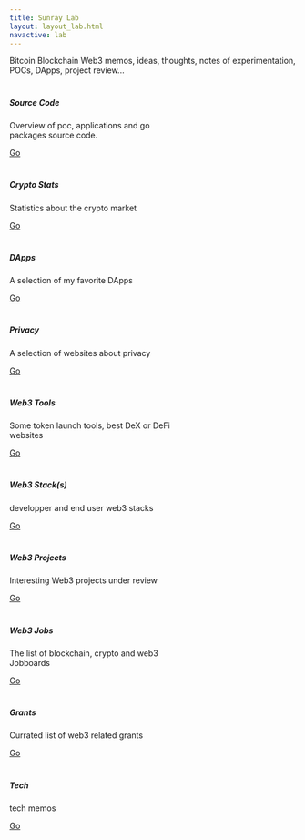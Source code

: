 ```yaml
---
title: Sunray Lab
layout: layout_lab.html
navactive: lab
---
```


<div class="row justify-content-center">
<p class="lead">Bitcoin Blockchain Web3 memos, ideas, thoughts, notes of experimentation, POCs, DApps, project review...</p>

<div class="card m-3" style="width: 18rem;">
  <h1 class="bi bi-file-earmark-code pt-3 pb-0 m-0"></h1>
  <div class="card-body">
    <h5 class="card-title">Source Code</h5>
    <p class="card-text">Overview of poc, applications and go packages source code.</p>
    <a href="/lab/source-code.html" class="btn btn-primary btn-sm">Go</a>
  </div>
</div>

<div class="card m-3" style="width: 18rem;">
  <h1 class="bi bi-clipboard-data pt-3 pb-0 m-0"></h1>
  <div class="card-body">
    <h5 class="card-title">Crypto Stats</h5>
    <p class="card-text">Statistics about the crypto market</p>
    <a href="/lab/crypto-stats.html" class="btn btn-primary btn-sm">Go</a>
  </div>
</div>

<div class="card m-3" style="width: 18rem;">
  <h1 class="bi bi-window-stack pt-3 pb-0 m-0"></h1>
  <div class="card-body">
    <h5 class="card-title">DApps</h5>
    <p class="card-text">A selection of my favorite DApps</p>
    <a href="/lab/dapp.html" class="btn btn-primary btn-sm">Go</a>
  </div>
</div>

<div class="card m-3" style="width: 18rem;">
  <h1 class="bi bi-incognito pt-3 pb-0 m-0"></h1>
  <div class="card-body">
    <h5 class="card-title">Privacy</h5>
    <p class="card-text">A selection of websites about privacy</p>
    <a href="/lab/privacy.html" class="btn btn-primary btn-sm">Go</a>
  </div>
</div>

<div class="card m-3" style="width: 18rem;">
  <h1 class="bi bi-tools pt-3 pb-0 m-0"></h1>
  <div class="card-body">
    <h5 class="card-title">Web3 Tools</h5>
    <p class="card-text">Some token launch tools, best DeX or DeFi websites</p>
    <a href="/lab/web3-tools.html" class="btn btn-primary btn-sm">Go</a>
  </div>
</div>

<div class="card m-3" style="width: 18rem;">
  <h1 class="bi bi-layers-half pt-3 pb-0 m-0"></h1>
  <div class="card-body">
    <h5 class="card-title">Web3 Stack(s)</h5>
    <p class="card-text">developper and end user web3 stacks</p>
    <a href="/lab/web3-stacks.html" class="btn btn-primary btn-sm">Go</a>
  </div>
</div>

<div class="card m-3" style="width: 18rem;">
  <h1 class="bi bi-binoculars pt-3 pb-0 m-0"></h1>
  <div class="card-body">
    <h5 class="card-title">Web3 Projects</h5>
    <p class="card-text">Interesting Web3 projects under review</p>
    <a href="/lab/web3-projects.html" class="btn btn-primary btn-sm">Go</a>
  </div>
</div>

<div class="card m-3" style="width: 18rem;">
  <h1 class="bi bi-building-gear pt-3 pb-0 m-0"></h1>
  <div class="card-body">
    <h5 class="card-title">Web3 Jobs</h5>
    <p class="card-text">The list of blockchain, crypto and web3 Jobboards</p>
    <a href="/lab/web3-jobs.html" class="btn btn-primary btn-sm">Go</a>
  </div>
</div>

<div class="card m-3" style="width: 18rem;">
  <h1 class="bi bi-coin pt-3 pb-0 m-0"></h1>
  <div class="card-body">
    <h5 class="card-title">Grants</h5>
    <p class="card-text">Currated list of web3 related grants</p>
    <a href="/lab/grants.html" class="btn btn-primary btn-sm">Go</a>
  </div>
</div>

<div class="card m-3" style="width: 18rem;">
  <h1 class="bi bi-braces-asterisk pt-3 pb-0 m-0"></h1>
  <div class="card-body">
    <h5 class="card-title">Tech</h5>
    <p class="card-text">tech memos</p>
    <a href="/lab/web3-techno.html" class="btn btn-primary btn-sm">Go</a>
  </div>
</div>

</div>

